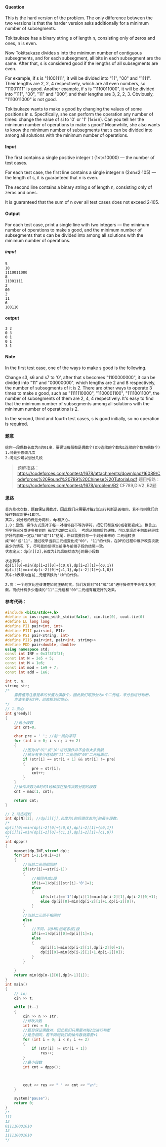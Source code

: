 #### Question
This is the hard version of the problem. The only difference between the two versions is that the harder version asks additionally for a minimum number of subsegments.

Tokitsukaze has a binary string s of length n, consisting only of zeros and ones, n is even.

Now Tokitsukaze divides s into the minimum number of contiguous subsegments, and for each subsegment, all bits in each subsegment are the same. After that, s is considered good if the lengths of all subsegments are even.

For example, if s is "11001111", it will be divided into "11", "00" and "1111". Their lengths are 2, 2, 4 respectively, which are all even numbers, so "11001111" is good. Another example, if s is "1110011000", it will be divided into "111", "00", "11" and "000", and their lengths are 3, 2, 2, 3. Obviously, "1110011000" is not good.

Tokitsukaze wants to make s good by changing the values of some positions in s. Specifically, she can perform the operation any number of times: change the value of si to '0' or '1' (1≤i≤n). Can you tell her the minimum number of operations to make s good? Meanwhile, she also wants to know the minimum number of subsegments that s can be divided into among all solutions with the minimum number of operations.

#### Input
The first contains a single positive integer t (1≤t≤10000) — the number of test cases.

For each test case, the first line contains a single integer n (2≤n≤2⋅105) — the length of s, it is guaranteed that n is even.

The second line contains a binary string s of length n, consisting only of zeros and ones.

It is guaranteed that the sum of n over all test cases does not exceed 2⋅105.

#### Output
For each test case, print a single line with two integers — the minimum number of operations to make s good, and the minimum number of subsegments that s can be divided into among all solutions with the minimum number of operations.
##### input
```in
5
10
1110011000
8
11001111
2
00
2
11
6
100110
```
#### output
```out
3 2
0 3
0 1
0 1
3 1
```
#### Note
In the first test case, one of the ways to make s good is the following.

Change s3, s6 and s7 to '0', after that s becomes "1100000000", it can be divided into "11" and "00000000", which lengths are 2 and 8 respectively, the number of subsegments of it is 2. There are other ways to operate 3 times to make s good, such as "1111110000", "1100001100", "1111001100", the number of subsegments of them are 2, 4, 4 respectively. It's easy to find that the minimum number of subsegments among all solutions with the minimum number of operations is 2.

In the second, third and fourth test cases, s is good initially, so no operation is required.

#### 题意
```in
给你一段偶数长度为n的01串，要保证每段都是偶数个(即0连续的个数和1连续的个数为偶数个)
1.问最少修改几次
2.问最少可以划分几段
```
> 题解指路：https://codeforces.com/contest/1678/attachments/download/16089/Codeforces%20Round%20789%20Chinese%20Tutorial.pdf
> 题目指路：https://codeforces.com/contest/1678/problem/B2
> CF789,DIV2 ,B2题
#### 思路
```in
首先修改次数，题目保证偶数对，因此我们只需要对每2位进行判断是否相同，若不同则我们的操作数就需要+1即可。
其次，划分段的做法分两种，dp和贪心。
1.D：显然，操作方式是对于每一对相邻且不等的字符，把它们都变成0或者都变成1。换言之，将字符串分成许多相邻的 长度为2的二元组。 考虑从前向后的递推，可以发现对于前面已经维护好的前缀一定以"00"或"11"结尾，所以需要将每一个划分出来的 二元组转换成"00"或"11"，通过枚举当前二元组变化成"00"，"11"的代价，在DP的过程中维护改变次数最少的情况 下，尽可能的使得当前串与前缀子段的结尾一致。
状态定义：dp[n][2],长度为i的后缀状态为j的最小段数

状态转移：
dp[i][0]=min(dp[i−2][0]+{c0,0},dp[i−2][1]+{c0,1})
dp[i][1]=min(dp[i−2][0]+{c1,1},dp[i−2][1]+{c1,0})
其中ck表示为当前二元组转换为"kk"的代价。

2.贪：一个老贪比应该清楚如何正确的贪，我们发现对"01"或"10"进行操作并不会有太多贡献，而统计有多少连续的"11"二元组和"00"二元组有着更好的效果。

```

#### 参考代码：
```c++
#include <bits/stdc++.h>
#define io ios::sync_with_stdio(false), cin.tie(0), cout.tie(0)
#define LL long long
#define PII pair<int, int>
#define PIII pair<int, PII>
#define PSI pair<string, int>
#define PIIS pair<int, pair<int, string>>
#define PDD pair<double, double>
using namespace std;
const int INF = 0x3f3f3f3f;
const int N = 2e5 + 5;
const int M = 1e6;
const int mod = 1e9 + 7;
const int add = 1e6;

int t, n;
string str;
/*
    需要值得注意是串的长度为偶数个，因此我们可拆分为n个二元组，来分别进行判断。
    方法主要分2种，动态规划和贪心。
*/
// 1.贪心
int greedy()
{
    //最小段数
    int cnt=0;

    char pre = ' '; //前一段的字符
    for (int i = 0; i < n; i += 2)
    {
        //因为对"01"或"10"进行操作并不会有太多贡献
        //统计有多少连续的"11"二元组和"00"二元组即可。
        if (str[i] == str[i + 1] && str[i] != pre)
        {
            pre = str[i];
            cnt++;
        }
    }
    //操作次数为0时的1段和存在操作次数分割的段数
    cnt = max(1, cnt);

    return cnt;
}

// 2.动态规划
int dp[N][2]; //dp[i][j],长度为i的后缀状态为j的最小段数。
/*
dp[i][0]=min(dp[i−2][0]+{c0,0},dp[i−2][1]+{c0,1})
dp[i][1]=min(dp[i−2][0]+{c1,1},dp[i−2][1]+{c1,0})
*/
int dppp()
{
    memset(dp,INF,sizeof dp);
    for(int i=1;i<n;i+=2)
    {
        //当前二元组相同时
        if(str[i]==str[i-1])
        {
            //相同共成1段
            if(i==1)dp[i][str[i]-'0']=1;
            else
            {
                if(str[i]=='1')dp[i][1]=min(dp[i-2][1],dp[i-2][0]+1);
                else dp[i][0]=min(dp[i-2][1]+1,dp[i-2][0]);
            }
        }
        //当前二元组不相同时
        else
        {
            //不同，以0和1结尾各成1段
            if(i==1)dp[i][0]=dp[i][1]=1;
            else
            {
                dp[i][1]=min(dp[i-2][1],dp[i-2][0]+1);
                dp[i][0]=min(dp[i-2][1]+1,dp[i-2][0]);
            }
        }
         
    }
    return min(dp[n-1][0],dp[n-1][1]);
}
int main()
{
    // io;
    cin >> t;

    while (t--)
    {
        cin >> n >> str;
        //修改次数
        int res = 0;
        //题目保证偶数对，因此我们只需要对每2位进行判断
        //是否相同，若不同则我们的操作数就需要+1
        for (int i = 0; i < n; i += 2)
        {
            if (str[i] != str[i + 1])
                res++;
        }
        //最小段数
        int cnt = dppp();

        

        cout << res << " " << cnt << "\n";
    }

    system("pause");
    return 0;
}
/*
111
12
011110001010
12
111110001010
*/

```